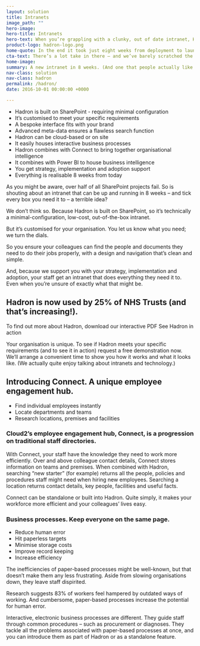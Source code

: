 ```yaml
---
layout: solution
title: Intranets
image_path: ""
hero-image:
hero-title: Intranets
hero-text: When you’re grappling with a clunky, out of date intranet, Hadron weeds out inefficiencies and aids communication. 
product-logo: hadron-logo.png
home-quote: In the end it took just eight weeks from deployment to launch – I couldn't believe how quick the turnaround was. Before Hadron, just 10% of people were ‘completely satisfied’ with our intranet. A year on, we’re at 96%. We have a clear communication structure and the intranet has become part of the language and culture of the Trust.
cta-text: There’s a lot take in there – and we’ve barely scratched the surface. To get answers to your specific questions, just enter your details below. We’ll arrange a convenient time to show you what the above digital workspaces can do for you, offering free advice and ideas.
home-image:
summary: A new intranet in 8 weeks. (And one that people actually like using.)
nav-class: solution
nav-class: hadron
permalink: /hadron/
date: 2016-10-01 00:00:00 +0000

---
```


* Hadron is built on SharePoint - requiring minimal configuration
* It’s customised to meet your specific requirements
* A bespoke interface fits with your brand
* Advanced meta-data ensures a flawless search function
* Hadron can be cloud-based or on site
* It easily houses interactive business processes
* Hadron combines with Connect to bring together organisational intelligence
* It combines with Power BI to house business intelligence
* You get strategy, implementation and adoption support
* Everything is realisable 8 weeks from today

As you might be aware, over half of all SharePoint projects fail. So is shouting about an intranet that can be up and running in 8 weeks – and tick every box you need it to – a terrible idea?

We don’t think so. Because Hadron is built on SharePoint, so it’s technically a minimal-configuration, low-cost, out-of-the-box intranet.

But it’s customised for your organisation. You let us know what you need; we turn the dials.

So you ensure your colleagues can find the people and documents they need to do their jobs properly, with a design and navigation that’s clean and simple.

And, because we support you with your strategy, implementation and adoption, your staff get an intranet that does everything they need it to. Even when you’re unsure of exactly what that might be.

## Hadron is now used by 25% of NHS Trusts (and that’s increasing!).

To find out more about Hadron, download our interactive PDF
See Hadron in action

Your organisation is unique. To see if Hadron meets your specific requirements (and to see it in action) request a free demonstration now. We’ll arrange a convenient time to show you how it works and what it looks like. (We actually quite enjoy talking about intranets and technology.)

## Introducing Connect. A unique employee engagement hub.

* Find individual employees instantly
* Locate departments and teams
* Research locations, premises and facilities

### Cloud2’s employee engagement hub, Connect, is a progression on traditional staff directories.

With Connect, your staff have the knowledge they need to work more efficiently. Over and above colleague contact details, Connect stores information on teams and premises. When combined with Hadron, searching “new starter” (for example) returns all the people, policies and procedures staff might need when hiring new employees. Searching a location returns contact details, key people, facilities and useful facts.

Connect can be standalone or built into Hadron. Quite simply, it makes your workforce more efficient and your colleagues’ lives easy.

### Business processes. Keep everyone on the same page.

* Reduce human error
* Hit paperless targets
* Minimise storage costs
* Improve record keeping
* Increase efficiency

The inefficiencies of paper-based processes might be well-known, but that doesn’t make them any less frustrating. Aside from slowing organisations down, they leave staff dispirited.

Research suggests 83% of workers feel hampered by outdated ways of working. And cumbersome, paper-based processes increase the potential for human error.

Interactive, electronic business processes are different. They guide staff through common procedures – such as procurement or diagnoses. They tackle all the problems associated with paper-based processes at once, and you can introduce them as part of Hadron or as a standalone feature.